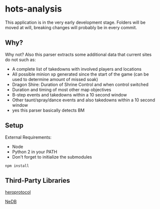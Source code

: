 # hots-analysis

This application is in the very early development stage.
Folders will be moved at will, breaking changes will probably be in every commit.
## Why?
Why not? Also this parser extracts some additional data that current sites do not such as:
* A complete list of takedowns with involved players and locations
* All possible minion xp generated since the start of the game (can be used to determine amount of missed soak)
* Dragon Shire: Duration of Shrine Control and when control switched
* Duration and timing of most other map objectives
* B-step events and takedowns within a 10 second window
* Other taunt/spray/dance events and also takedowns within a 10 second window
* yes this parser basically detects BM

## Setup
External Requirements:
* Node
* Python 2 in your PATH
* Don't forget to initialize the submodules

```
npm install
```

## Third-Party Libraries
[heroprotocol](https://github.com/Blizzard/heroprotocol)

[NeDB](https://github.com/louischatriot/nedb)